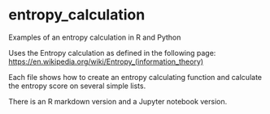 # entropy_calculation
Examples of an entropy calculation in R and Python

Uses the Entropy calculation as defined in the following page:
https://en.wikipedia.org/wiki/Entropy_(information_theory)

Each file shows how to create an entropy calculating function and calculate the entropy score on several simple lists.

There is an R markdown version and a Jupyter notebook version.
